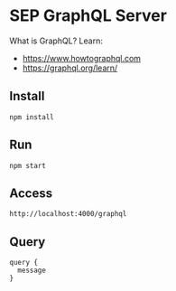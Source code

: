 # SEP GraphQL Server

What is GraphQL? Learn:

- https://www.howtographql.com
- https://graphql.org/learn/

## Install

`npm install`

## Run

`npm start`

## Access

`http://localhost:4000/graphql`

## Query

```
query {
  message
}
```
